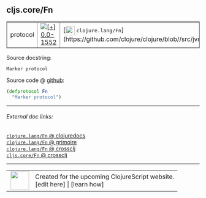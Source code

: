 ## cljs.core/Fn



 <table border="1">
<tr>
<td>protocol</td>
<td><a href="https://github.com/cljsinfo/cljs-api-docs/tree/0.0-1552"><img valign="middle" alt="[+] 0.0-1552" title="Added in 0.0-1552" src="https://img.shields.io/badge/+-0.0--1552-lightgrey.svg"></a> </td>
<td>
[<img height="24px" valign="middle" src="http://i.imgur.com/1GjPKvB.png"> <samp>clojure.lang/Fn</samp>](https://github.com/clojure/clojure/blob//src/jvm/clojure/lang/Fn.java)
</td>
</tr>
</table>







Source docstring:

```
Marker protocol
```


Source code @ [github](https://github.com/clojure/clojurescript/blob/r2511/src/cljs/cljs/core.cljs#L214-L215):

```clj
(defprotocol Fn
  "Marker protocol")
```

<!--
Repo - tag - source tree - lines:

 <pre>
clojurescript @ r2511
└── src
    └── cljs
        └── cljs
            └── <ins>[core.cljs:214-215](https://github.com/clojure/clojurescript/blob/r2511/src/cljs/cljs/core.cljs#L214-L215)</ins>
</pre>

-->

---



###### External doc links:

[`clojure.lang/Fn` @ clojuredocs](http://clojuredocs.org/clojure.lang/Fn)<br>
[`clojure.lang/Fn` @ grimoire](http://conj.io/store/v1/org.clojure/clojure/1.7.0-beta3/clj/clojure.lang/Fn/)<br>
[`clojure.lang/Fn` @ crossclj](http://crossclj.info/fun/clojure.lang/Fn.html)<br>
[`cljs.core/Fn` @ crossclj](http://crossclj.info/fun/cljs.core.cljs/Fn.html)<br>

---

 <table>
<tr><td>
<img valign="middle" align="right" width="48px" src="http://i.imgur.com/Hi20huC.png">
</td><td>
Created for the upcoming ClojureScript website.<br>
[edit here] | [learn how]
</td></tr></table>

[edit here]:https://github.com/cljsinfo/cljs-api-docs/blob/master/cljsdoc/cljs.core/Fn.cljsdoc
[learn how]:https://github.com/cljsinfo/cljs-api-docs/wiki/cljsdoc-files

<!--

This information was too distracting to show to readers, but I'll leave it
commented here since it is helpful to:

- pretty-print the data used to generate this document
- and show how to retrieve that data



The API data for this symbol:

```clj
{:ns "cljs.core",
 :name "Fn",
 :history [["+" "0.0-1552"]],
 :type "protocol",
 :full-name-encode "cljs.core/Fn",
 :source {:code "(defprotocol Fn\n  \"Marker protocol\")",
          :title "Source code",
          :repo "clojurescript",
          :tag "r2511",
          :filename "src/cljs/cljs/core.cljs",
          :lines [214 215]},
 :full-name "cljs.core/Fn",
 :clj-symbol "clojure.lang/Fn",
 :docstring "Marker protocol"}

```

Retrieve the API data for this symbol:

```clj
;; from Clojure REPL
(require '[clojure.edn :as edn])
(-> (slurp "https://raw.githubusercontent.com/cljsinfo/cljs-api-docs/catalog/cljs-api.edn")
    (edn/read-string)
    (get-in [:symbols "cljs.core/Fn"]))
```

-->
